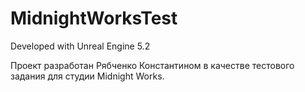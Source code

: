 # MidnightWorksTest

Developed with Unreal Engine 5.2

Проект разработан Рябченко Константином в качестве тестового задания для студии Midnight Works.